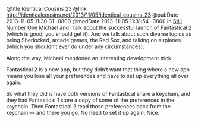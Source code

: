@title Identical Cousins 23
@link http://identicalcousins.net/2013/11/05/identical_cousins_23
@pubDate 2013-11-05 11:30:31 -0800
@modDate 2013-11-05 11:31:54 -0800
In [Still Number One](http://identicalcousins.net/2013/11/05/identical_cousins_23) Michael and I talk about the successful launch of [Fantastical 2](http://flexibits.com/fantastical-iphone) (which is good; you should get it). And we talk about such diverse topics as being Sherlocked, arcade games, the Red Sox, and talking on airplanes (which you shouldn’t ever do under any circumstances).

Along the way, Michael mentioned an interesting development trick.

Fantastical 2 is a new app, but they didn’t want that thing where a new app means you lose all your preferences and have to set up everything all over again.

So what they did is have both versions of Fantastical share a keychain, and they had Fantastical 1 store a copy of some of the preferences in the keychain. Then Fantastical 2 read those preferences back from the keychain — and there you go. No need to set it up again. Nice.
